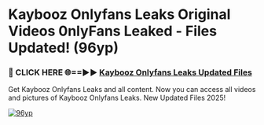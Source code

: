 # Kaybooz Onlyfans Leaks Original Videos 0nlyFans Leaked - Files Updated! (96yp)

<h3>🔴 CLICK HERE 🌐==►► <a href="https://tinyurl.com/x26r9saj" rel="nofollow">Kaybooz Onlyfans Leaks Updated Files</a></h3>

Get Kaybooz Onlyfans Leaks and all content. Now you can access all videos and pictures of Kaybooz Onlyfans Leaks. New Updated Files 2025!

[![96yp](https://i.imgur.com/LkgZPqh.gif)](https://tinyurl.com/x26r9saj)
